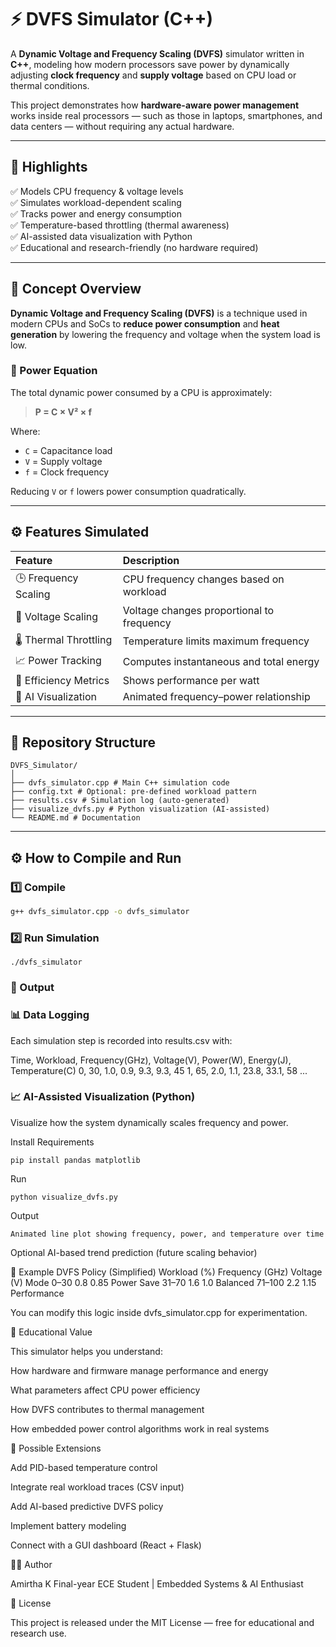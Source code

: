 # ⚡ DVFS Simulator (C++)

A **Dynamic Voltage and Frequency Scaling (DVFS)** simulator written in **C++**, modeling how modern processors save power by dynamically adjusting **clock frequency** and **supply voltage** based on CPU load or thermal conditions.  

This project demonstrates how **hardware-aware power management** works inside real processors — such as those in laptops, smartphones, and data centers — without requiring any actual hardware.  

---

## 🚀 Highlights

✅ Models CPU frequency & voltage levels  
✅ Simulates workload-dependent scaling  
✅ Tracks power and energy consumption  
✅ Temperature-based throttling (thermal awareness)  
✅ AI-assisted data visualization with Python  
✅ Educational and research-friendly (no hardware required)

---

## 🧠 Concept Overview

**Dynamic Voltage and Frequency Scaling (DVFS)** is a technique used in modern CPUs and SoCs to **reduce power consumption** and **heat generation** by lowering the frequency and voltage when the system load is low.

### 🔋 Power Equation

The total dynamic power consumed by a CPU is approximately:

> **P = C × V² × f**

Where:
- `C` = Capacitance load  
- `V` = Supply voltage  
- `f` = Clock frequency  

Reducing `V` or `f` lowers power consumption quadratically.

---

## ⚙️ Features Simulated

| Feature | Description |
|:--|:--|
| 🕒 Frequency Scaling | CPU frequency changes based on workload |
| 🔌 Voltage Scaling | Voltage changes proportional to frequency |
| 🌡️ Thermal Throttling | Temperature limits maximum frequency |
| 📈 Power Tracking | Computes instantaneous and total energy |
| 🧮 Efficiency Metrics | Shows performance per watt |
| 🧠 AI Visualization | Animated frequency–power relationship |

---

## 📂 Repository Structure
```
DVFS_Simulator/
│
├── dvfs_simulator.cpp # Main C++ simulation code
├── config.txt # Optional: pre-defined workload pattern
├── results.csv # Simulation log (auto-generated)
├── visualize_dvfs.py # Python visualization (AI-assisted)
└── README.md # Documentation
```

---

## ⚙️ How to Compile and Run

### 1️⃣ Compile

```bash
g++ dvfs_simulator.cpp -o dvfs_simulator
```
### 2️⃣ Run Simulation
```
./dvfs_simulator
```

### 🧾 Output

### 📊 Data Logging

Each simulation step is recorded into results.csv with:

Time, Workload, Frequency(GHz), Voltage(V), Power(W), Energy(J), Temperature(C)
0, 30, 1.0, 0.9, 9.3, 9.3, 45
1, 65, 2.0, 1.1, 23.8, 33.1, 58
...

### 📈 AI-Assisted Visualization (Python)

Visualize how the system dynamically scales frequency and power.

Install Requirements
```
pip install pandas matplotlib
``` 
Run
```
python visualize_dvfs.py
```
Output
```
Animated line plot showing frequency, power, and temperature over time
```
Optional AI-based trend prediction (future scaling behavior)

🧮 Example DVFS Policy (Simplified)
Workload (%)	Frequency (GHz)	Voltage (V)	Mode
0–30	0.8	0.85	Power Save
31–70	1.6	1.0	Balanced
71–100	2.2	1.15	Performance

You can modify this logic inside dvfs_simulator.cpp for experimentation.

🔬 Educational Value

This simulator helps you understand:

How hardware and firmware manage performance and energy

What parameters affect CPU power efficiency

How DVFS contributes to thermal management

How embedded power control algorithms work in real systems

🧠 Possible Extensions

Add PID-based temperature control

Integrate real workload traces (CSV input)

Add AI-based predictive DVFS policy

Implement battery modeling

Connect with a GUI dashboard (React + Flask)

🧑‍💻 Author

Amirtha K
Final-year ECE Student | Embedded Systems & AI Enthusiast


🪪 License

This project is released under the MIT License — free for educational and research use.
